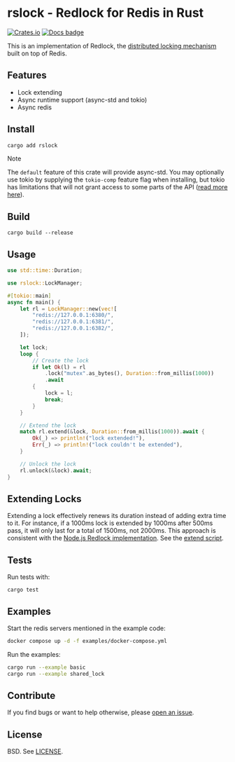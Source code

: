 # rslock - Redlock for Redis in Rust

[![Crates.io](https://img.shields.io/crates/v/rslock)][crates.io]
[![Docs badge]][docs.rs]

This is an implementation of Redlock, the [distributed locking mechanism](http://redis.io/topics/distlock) built on top of Redis.

## Features

- Lock extending
- Async runtime support (async-std and tokio)
- Async redis

## Install

```bash
cargo add rslock
```

> [!NOTE]
> The `default` feature of this crate will provide async-std. You may optionally use tokio by supplying the `tokio-comp` feature flag when installing, but tokio has limitations that will not grant access to some parts of the API ([read more here](https://github.com/hexcowboy/rslock/pull/4#issuecomment-1693711182)).

## Build

```
cargo build --release
```

## Usage

```rust
use std::time::Duration;

use rslock::LockManager;

#[tokio::main]
async fn main() {
    let rl = LockManager::new(vec![
        "redis://127.0.0.1:6380/",
        "redis://127.0.0.1:6381/",
        "redis://127.0.0.1:6382/",
    ]);

    let lock;
    loop {
        // Create the lock
        if let Ok(l) = rl
            .lock("mutex".as_bytes(), Duration::from_millis(1000))
            .await
        {
            lock = l;
            break;
        }
    }

    // Extend the lock
    match rl.extend(&lock, Duration::from_millis(1000)).await {
        Ok(_) => println!("lock extended!"),
        Err(_) => println!("lock couldn't be extended"),
    }

    // Unlock the lock
    rl.unlock(&lock).await;
}

```

## Extending Locks

Extending a lock effectively renews its duration instead of adding extra time to it. For instance, if a 1000ms lock is extended by 1000ms after 500ms pass, it will only last for a total of 1500ms, not 2000ms. This approach is consistent with the [Node.js Redlock implementation](https://www.npmjs.com/package/redlock). See the [extend script](https://github.com/hexcowboy/rslock/blob/main/src/lock.rs#L22-L30).

## Tests

Run tests with:

```
cargo test
```

## Examples

Start the redis servers mentioned in the example code:

```bash
docker compose up -d -f examples/docker-compose.yml
```

Run the examples:

```bash
cargo run --example basic
cargo run --example shared_lock
```

## Contribute

If you find bugs or want to help otherwise, please [open an issue](https://github.com/hexcowboy/rslock/issues).

## License

BSD. See [LICENSE](LICENSE).

[docs badge]: https://img.shields.io/badge/docs.rs-rustdoc-green
[crates.io]: https://crates.io/crates/rslock
[docs.rs]: https://docs.rs/rslock/
